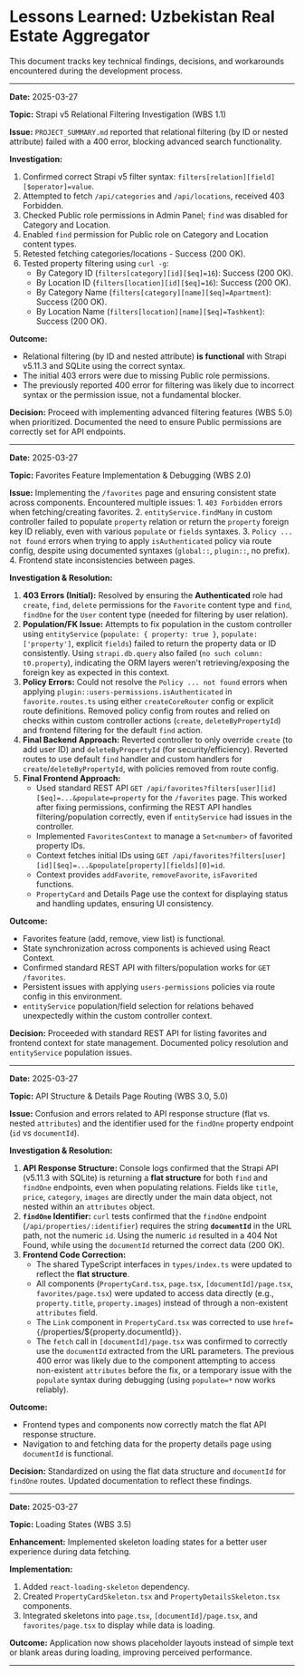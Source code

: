 # Lessons Learned: Uzbekistan Real Estate Aggregator

This document tracks key technical findings, decisions, and workarounds encountered during the development process.

---

**Date:** 2025-03-27

**Topic:** Strapi v5 Relational Filtering Investigation (WBS 1.1)

**Issue:** `PROJECT_SUMMARY.md` reported that relational filtering (by ID or nested attribute) failed with a 400 error, blocking advanced search functionality.

**Investigation:**
1.  Confirmed correct Strapi v5 filter syntax: `filters[relation][field][$operator]=value`.
2.  Attempted to fetch `/api/categories` and `/api/locations`, received 403 Forbidden.
3.  Checked Public role permissions in Admin Panel; `find` was disabled for Category and Location.
4.  Enabled `find` permission for Public role on Category and Location content types.
5.  Retested fetching categories/locations - Success (200 OK).
6.  Tested property filtering using `curl -g`:
    *   By Category ID (`filters[category][id][$eq]=16`): Success (200 OK).
    *   By Location ID (`filters[location][id][$eq]=16`): Success (200 OK).
    *   By Category Name (`filters[category][name][$eq]=Apartment`): Success (200 OK).
    *   By Location Name (`filters[location][name][$eq]=Tashkent`): Success (200 OK).

**Outcome:**
*   Relational filtering (by ID and nested attribute) **is functional** with Strapi v5.11.3 and SQLite using the correct syntax.
*   The initial 403 errors were due to missing Public role permissions.
*   The previously reported 400 error for filtering was likely due to incorrect syntax or the permission issue, not a fundamental blocker.

**Decision:** Proceed with implementing advanced filtering features (WBS 5.0) when prioritized. Documented the need to ensure Public permissions are correctly set for API endpoints.

---

**Date:** 2025-03-27

**Topic:** Favorites Feature Implementation & Debugging (WBS 2.0)

**Issue:** Implementing the `/favorites` page and ensuring consistent state across components. Encountered multiple issues:
    1. `403 Forbidden` errors when fetching/creating favorites.
    2. `entityService.findMany` in custom controller failed to populate `property` relation or return the `property` foreign key ID reliably, even with various `populate` or `fields` syntaxes.
    3. `Policy ... not found` errors when trying to apply `isAuthenticated` policy via route config, despite using documented syntaxes (`global::`, `plugin::`, no prefix).
    4. Frontend state inconsistencies between pages.

**Investigation & Resolution:**
1.  **403 Errors (Initial):** Resolved by ensuring the **Authenticated** role had `create`, `find`, `delete` permissions for the `Favorite` content type and `find`, `findOne` for the `User` content type (needed for filtering by user relation).
2.  **Population/FK Issue:** Attempts to fix population in the custom controller using `entityService` (`populate: { property: true }`, `populate: ['property']`, explicit `fields`) failed to return the property data or ID consistently. Using `strapi.db.query` also failed (`no such column: t0.property`), indicating the ORM layers weren't retrieving/exposing the foreign key as expected in this context.
3.  **Policy Errors:** Could not resolve the `Policy ... not found` errors when applying `plugin::users-permissions.isAuthenticated` in `favorite.routes.ts` using either `createCoreRouter` config or explicit route definitions. Removed policy config from routes and relied on checks within custom controller actions (`create`, `deleteByPropertyId`) and frontend filtering for the default `find` action.
4.  **Final Backend Approach:** Reverted controller to only override `create` (to add user ID) and `deleteByPropertyId` (for security/efficiency). Reverted routes to use default `find` handler and custom handlers for `create`/`deleteByPropertyId`, with policies removed from route config.
5.  **Final Frontend Approach:**
    *   Used standard REST API `GET /api/favorites?filters[user][id][$eq]=...&populate=property` for the `/favorites` page. This worked after fixing permissions, confirming the REST API handles filtering/population correctly, even if `entityService` had issues in the controller.
    *   Implemented `FavoritesContext` to manage a `Set<number>` of favorited property IDs.
    *   Context fetches initial IDs using `GET /api/favorites?filters[user][id][$eq]=...&populate[property][fields][0]=id`.
    *   Context provides `addFavorite`, `removeFavorite`, `isFavorited` functions.
    *   `PropertyCard` and Details Page use the context for displaying status and handling updates, ensuring UI consistency.

**Outcome:**
*   Favorites feature (add, remove, view list) is functional.
*   State synchronization across components is achieved using React Context.
*   Confirmed standard REST API with filters/population works for `GET /favorites`.
*   Persistent issues with applying `users-permissions` policies via route config in this environment.
*   `entityService` population/field selection for relations behaved unexpectedly within the custom controller context.

**Decision:** Proceeded with standard REST API for listing favorites and frontend context for state management. Documented policy resolution and `entityService` population issues.

---

**Date:** 2025-03-27

**Topic:** API Structure & Details Page Routing (WBS 3.0, 5.0)

**Issue:** Confusion and errors related to API response structure (flat vs. nested `attributes`) and the identifier used for the `findOne` property endpoint (`id` vs `documentId`).

**Investigation & Resolution:**
1.  **API Response Structure:** Console logs confirmed that the Strapi API (v5.11.3 with SQLite) is returning a **flat structure** for both `find` and `findOne` endpoints, even when populating relations. Fields like `title`, `price`, `category`, `images` are directly under the main data object, not nested within an `attributes` object.
2.  **`findOne` Identifier:** `curl` tests confirmed that the `findOne` endpoint (`/api/properties/:identifier`) requires the string **`documentId`** in the URL path, not the numeric `id`. Using the numeric `id` resulted in a 404 Not Found, while using the `documentId` returned the correct data (200 OK).
3.  **Frontend Code Correction:**
    *   The shared TypeScript interfaces in `types/index.ts` were updated to reflect the **flat structure**.
    *   All components (`PropertyCard.tsx`, `page.tsx`, `[documentId]/page.tsx`, `favorites/page.tsx`) were updated to access data directly (e.g., `property.title`, `property.images`) instead of through a non-existent `attributes` field.
    *   The `Link` component in `PropertyCard.tsx` was corrected to use `href={`/properties/${property.documentId}`}`.
    *   The `fetch` call in `[documentId]/page.tsx` was confirmed to correctly use the `documentId` extracted from the URL parameters. The previous 400 error was likely due to the component attempting to access non-existent `attributes` before the fix, or a temporary issue with the `populate` syntax during debugging (using `populate=*` now works reliably).

**Outcome:**
*   Frontend types and components now correctly match the flat API response structure.
*   Navigation to and fetching data for the property details page using `documentId` is functional.

**Decision:** Standardized on using the flat data structure and `documentId` for `findOne` routes. Updated documentation to reflect these findings.

---

**Date:** 2025-03-27

**Topic:** Loading States (WBS 3.5)

**Enhancement:** Implemented skeleton loading states for a better user experience during data fetching.

**Implementation:**
1.  Added `react-loading-skeleton` dependency.
2.  Created `PropertyCardSkeleton.tsx` and `PropertyDetailsSkeleton.tsx` components.
3.  Integrated skeletons into `page.tsx`, `[documentId]/page.tsx`, and `favorites/page.tsx` to display while data is loading.

**Outcome:** Application now shows placeholder layouts instead of simple text or blank areas during loading, improving perceived performance.

---
